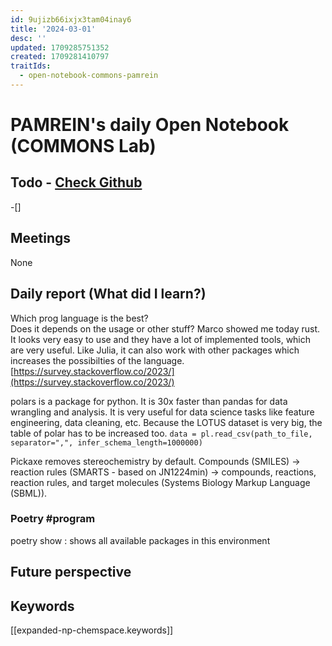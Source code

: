 ```yaml
---
id: 9ujizb66ixjx3tam04inay6
title: '2024-03-01'
desc: ''
updated: 1709285751352
created: 1709281410797
traitIds:
  - open-notebook-commons-pamrein
---
```


# PAMREIN's daily Open Notebook (COMMONS Lab)

## Todo - [Check Github](https://github.com/orgs/commons-research/projects/2/views/1)
-[]


## Meetings
None


## Daily report (What did I learn?)
Which prog language is the best?  
Does it depends on the usage or other stuff? 
Marco showed me today rust. It looks very easy to use and they have a lot of implemented tools, which are very useful. 
Like Julia, it can also work with other packages which increases the possibilties of the language.
[https://survey.stackoverflow.co/2023/](https://survey.stackoverflow.co/2023/)

polars is a package for python. It is 30x faster than pandas for data wrangling and analysis. It is very useful for data science tasks like feature engineering, data cleaning, etc.
Because the LOTUS dataset is very big, the table of polar has to be increased too. `data = pl.read_csv(path_to_file, separator=",", infer_schema_length=1000000)`


Pickaxe removes stereochemistry by default.
Compounds (SMILES) -> reaction rules (SMARTS - based on JN1224min) -> compounds, reactions, reaction rules, and target molecules (Systems Biology Markup Language (SBML)).

### Poetry #program
poetry show : shows all available packages in this environment



## Future perspective



## Keywords
[[expanded-np-chemspace.keywords]]
